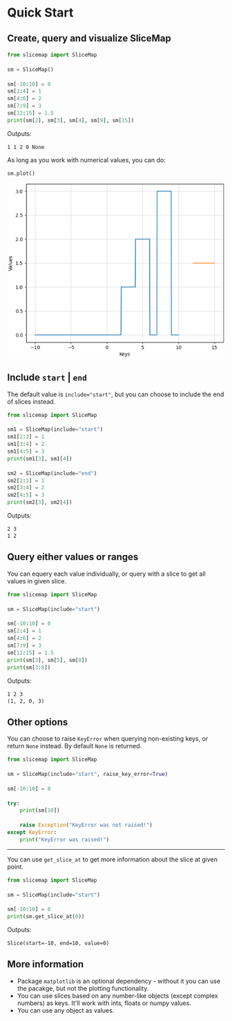 # Quick Start

## Create, query and visualize SliceMap

```py
from slicemap import SliceMap

sm = SliceMap()

sm[-10:10] = 0
sm[2:4] = 1
sm[4:6] = 2
sm[7:9] = 3
sm[12:15] = 1.5
print(sm[2], sm[3], sm[4], sm[9], sm[15])
```

Outputs:

```
1 1 2 0 None
```

As long as you work with numerical values, you can do:

```
sm.plot()
```

![figure1](https://github.com/gahaalt/slicemap/blob/main/docs/figures/figure1.png?raw=true)

## Include `start` | `end`

The default value is `include="start"`, but you can choose to include the end of slices instead.

```py
from slicemap import SliceMap

sm1 = SliceMap(include="start")
sm1[2:3] = 1
sm1[3:4] = 2
sm1[4:5] = 3
print(sm1[3], sm1[4])

sm2 = SliceMap(include="end")
sm2[2:3] = 1
sm2[3:4] = 2
sm2[4:5] = 3
print(sm2[3], sm2[4])
```

Outputs:

```
2 3
1 2
```

## Query either values or ranges

You can equery each value individually, or query with a slice to get all values in given slice.

```py
from slicemap import SliceMap

sm = SliceMap(include="start")

sm[-10:10] = 0
sm[2:4] = 1
sm[4:6] = 2
sm[7:9] = 3
sm[12:15] = 1.5
print(sm[3], sm[5], sm[8])
print(sm[3:8])
```

Outputs:

```
1 2 3
(1, 2, 0, 3)
```

## Other options

You can choose to raise `KeyError` when querying non-existing keys, or return `None` instead.
By default `None` is returned.

```py
from slicemap import SliceMap

sm = SliceMap(include="start", raise_key_error=True)

sm[-10:10] = 0

try:
    print(sm[10])

    raise Exception("KeyError was not raised!")
except KeyError:
    print("KeyError was raised!")
```

---

You can use `get_slice_at` to get more information about the slice at given point.

```py
from slicemap import SliceMap

sm = SliceMap(include="start")

sm[-10:10] = 0
print(sm.get_slice_at(0))
```

Outputs:

```
Slice(start=-10, end=10, value=0)
```

## More information

* Package `matplotlib` is an optional dependency - without it you can use the pacakge, but not the plotting
  functionality.
* You can use slices based on any number-like objects (except complex numbers) as keys. It'll work with ints,
  floats or numpy values.
* You can use any object as values.
